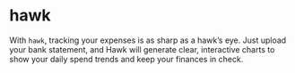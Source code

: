 # hawk
With `hawk`, tracking your expenses is as sharp as a hawk’s eye. Just upload your bank statement, and Hawk will generate clear, interactive charts to show your daily spend trends and keep your finances in check.
